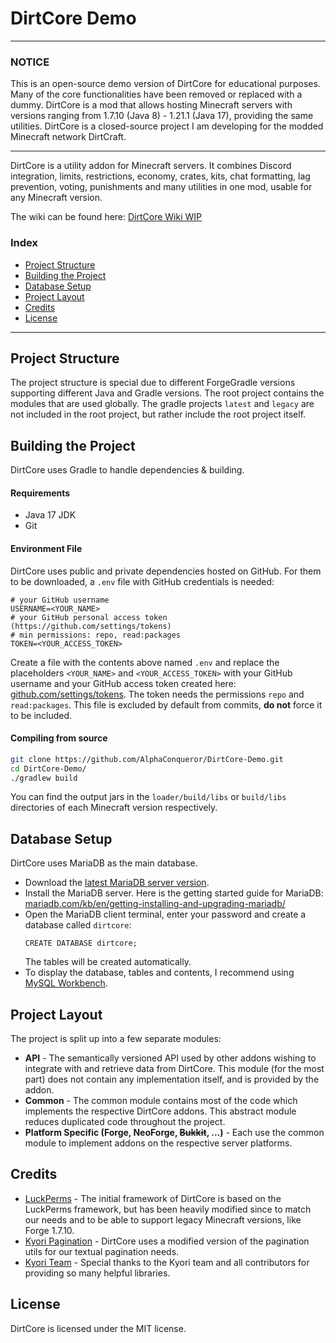 # DirtCore Demo

---

### NOTICE

This is an open-source demo version of DirtCore for educational purposes. Many of the core
functionalities have been removed or replaced with a dummy. DirtCore is a mod that allows hosting
Minecraft servers with versions ranging from 1.7.10 (Java 8) - 1.21.1 (Java 17), providing the same
utilities. DirtCore is a closed-source project I am developing for the modded Minecraft network
DirtCraft.

---

DirtCore is a utility addon for Minecraft servers. It combines Discord integration, limits,
restrictions, economy, crates, kits, chat formatting, lag prevention, voting, punishments and
many utilities in one mod, usable for any Minecraft version.

The wiki can be found
here: [DirtCore Wiki WIP](https://github.com/AlphaConqueror/DirtCore-Demo/wiki)

### Index

* [Project Structure](#project-structure)
* [Building the Project](#building-the-project)
* [Database Setup](#database-setup)
* [Project Layout](#project-layout)
* [Credits](#credits)
* [License](#license)

---

## Project Structure

The project structure is special due to different ForgeGradle versions supporting different Java and
Gradle versions.
The root project contains the modules that are used globally. The gradle projects `latest`
and `legacy` are not included in the root project, but rather include the root project itself.

## Building the Project

DirtCore uses Gradle to handle dependencies & building.

#### Requirements

* Java 17 JDK
* Git

#### Environment File

DirtCore uses public and private dependencies hosted on GitHub. For them to be downloaded, a `.env`
file with GitHub
credentials is needed:

```
# your GitHub username
USERNAME=<YOUR_NAME>
# your GitHub personal access token (https://github.com/settings/tokens)
# min permissions: repo, read:packages
TOKEN=<YOUR_ACCESS_TOKEN>
```

Create a file with the contents above named `.env` and replace the placeholders `<YOUR_NAME>`
and `<YOUR_ACCESS_TOKEN>`
with
your GitHub username and your GitHub access token created here:
[github.com/settings/tokens](https://github.com/settings/tokens). The token needs the
permissions `repo`
and `read:packages`. This file is excluded by default from commits, **do not** force it to be
included.

#### Compiling from source

```sh
git clone https://github.com/AlphaConqueror/DirtCore-Demo.git
cd DirtCore-Demo/
./gradlew build
```

You can find the output jars in the `loader/build/libs` or `build/libs` directories of each
Minecraft version
respectively.

## Database Setup

DirtCore uses MariaDB as the main database.

* Download the [latest MariaDB server version](https://mariadb.org/download/).
* Install the MariaDB server. Here is the getting started guide for MariaDB:
  [mariadb.com/kb/en/getting-installing-and-upgrading-mariadb/](https://mariadb.com/kb/en/getting-installing-and-upgrading-mariadb/)
* Open the MariaDB client terminal, enter your password and create a database called `dirtcore`:
  ```mariadb
  CREATE DATABASE dirtcore;
  ```
  The tables will be created automatically.
* To display the database, tables and contents, I recommend using
  [MySQL Workbench](https://dev.mysql.com/downloads/workbench/).

## Project Layout

The project is split up into a few separate modules:

* **API** - The semantically versioned API used by other addons wishing to integrate with and
  retrieve data
  from DirtCore. This module (for the most part) does not contain any implementation itself, and is
  provided by the
  addon.
* **Common** - The common module contains most of the code which implements the respective DirtCore
  addons. This
  abstract module reduces duplicated code throughout the project.
* **Platform Specific (Forge, NeoForge, ~~Bukkit~~, ...)** - Each use the common module to implement
  addons on
  the respective
  server platforms.

## Credits

* [LuckPerms](https://github.com/LuckPerms/LuckPerms) - The initial framework of DirtCore is based
  on the LuckPerms framework, but has been heavily modified since to match our needs and to be able
  to support legacy Minecraft versions, like Forge 1.7.10.
* [Kyori Pagination](https://github.com/KyoriPowered/adventure-text-feature-pagination) - DirtCore
  uses a modified version of the pagination utils for our textual pagination needs.
* [Kyori Team](https://github.com/kyoripowered) - Special thanks to the Kyori team and all
  contributors for providing so many helpful libraries.

## License

DirtCore is licensed under the MIT license.
